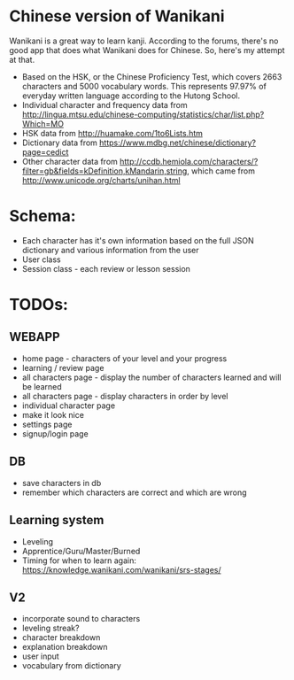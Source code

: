 Chinese version of Wanikani
==
Wanikani is a great way to learn kanji. According to the forums, there's no good app that does what Wanikani does for Chinese. So, here's my attempt at that.

- Based on the HSK, or the Chinese Proficiency Test, which covers 2663 characters and 5000 vocabulary words. This represents 97.97% of everyday written language according to the Hutong School.
- Individual character and frequency data from http://lingua.mtsu.edu/chinese-computing/statistics/char/list.php?Which=MO
- HSK data from http://huamake.com/1to6Lists.htm
- Dictionary data from https://www.mdbg.net/chinese/dictionary?page=cedict
- Other character data from http://ccdb.hemiola.com/characters/?filter=gb&fields=kDefinition,kMandarin,string, which came from http://www.unicode.org/charts/unihan.html

# Schema:
- Each character has it's own information based on the full JSON dictionary and various information from the user
- User class
- Session class - each review or lesson session

# TODOs:

## WEBAPP
- home page - characters of your level and your progress
- learning / review page
- all characters page - display the number of characters learned and will be learned
- all characters page - display characters in order by level
- individual character page
- make it look nice
- settings page
- signup/login page

## DB
- save characters in db
- remember which characters are correct and which are wrong

## Learning system
- Leveling
- Apprentice/Guru/Master/Burned
- Timing for when to learn again: https://knowledge.wanikani.com/wanikani/srs-stages/

## V2
- incorporate sound to characters
- leveling streak?
- character breakdown
- explanation breakdown
- user input
- vocabulary from dictionary